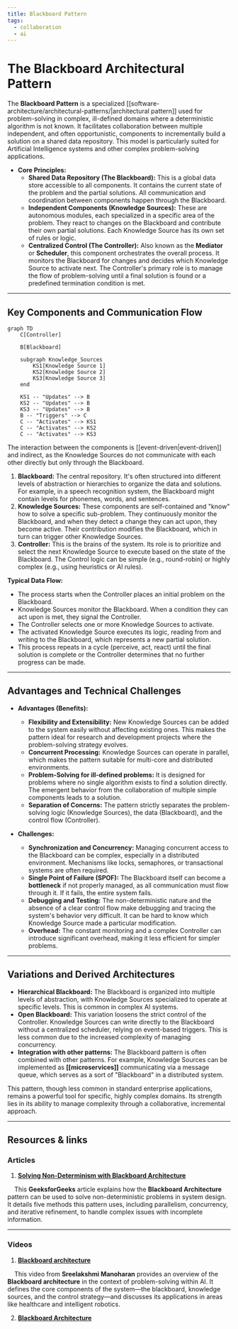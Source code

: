 ```yaml
---
title: Blackboard Pattern
tags:
  - collaboration
  - ai
---
```

# **The Blackboard Architectural Pattern**

The **Blackboard Pattern** is a specialized [[software-architecture/architectural-patterns/|architectural pattern]] used for problem-solving in complex, ill-defined domains where a deterministic algorithm is not known. It facilitates collaboration between multiple independent, and often opportunistic, components to incrementally build a solution on a shared data repository. This model is particularly suited for Artificial Intelligence systems and other complex problem-solving applications.

* **Core Principles:**
    * **Shared Data Repository (The Blackboard):** This is a global data store accessible to all components. It contains the current state of the problem and the partial solutions. All communication and coordination between components happen through the Blackboard.
    * **Independent Components (Knowledge Sources):** These are autonomous modules, each specialized in a specific area of the problem. They react to changes on the Blackboard and contribute their own partial solutions. Each Knowledge Source has its own set of rules or logic.
    * **Centralized Control (The Controller):** Also known as the **Mediator** or **Scheduler**, this component orchestrates the overall process. It monitors the Blackboard for changes and decides which Knowledge Source to activate next. The Controller's primary role is to manage the flow of problem-solving until a final solution is found or a predefined termination condition is met.

---
## **Key Components and Communication Flow**

```mermaid
graph TD
    C[Controller]

    B[Blackboard]

    subgraph Knowledge_Sources
        KS1[Knowledge Source 1]
        KS2[Knowledge Source 2]
        KS3[Knowledge Source 3]
    end

    KS1 -- "Updates" --> B
    KS2 -- "Updates" --> B
    KS3 -- "Updates" --> B
    B -- "Triggers" --> C
    C -- "Activates" --> KS1
    C -- "Activates" --> KS2
    C -- "Activates" --> KS3
```

The interaction between the components is [[event-driven|event-driven]] and indirect, as the Knowledge Sources do not communicate with each other directly but only through the Blackboard.

1.  **Blackboard:** The central repository. It's often structured into different levels of abstraction or hierarchies to organize the data and solutions. For example, in a speech recognition system, the Blackboard might contain levels for phonemes, words, and sentences.
2.  **Knowledge Sources:** These components are self-contained and "know" how to solve a specific sub-problem. They continuously monitor the Blackboard, and when they detect a change they can act upon, they become active. Their contribution modifies the Blackboard, which in turn can trigger other Knowledge Sources.
3.  **Controller:** This is the brains of the system. Its role is to prioritize and select the next Knowledge Source to execute based on the state of the Blackboard. The Control logic can be simple (e.g., round-robin) or highly complex (e.g., using heuristics or AI rules).

**Typical Data Flow:**
* The process starts when the Controller places an initial problem on the Blackboard.
* Knowledge Sources monitor the Blackboard. When a condition they can act upon is met, they signal the Controller.
* The Controller selects one or more Knowledge Sources to activate.
* The activated Knowledge Source executes its logic, reading from and writing to the Blackboard, which represents a new partial solution.
* This process repeats in a cycle (perceive, act, react) until the final solution is complete or the Controller determines that no further progress can be made.

---
## **Advantages and Technical Challenges**

* **Advantages (Benefits):**
    * **Flexibility and Extensibility:** New Knowledge Sources can be added to the system easily without affecting existing ones. This makes the pattern ideal for research and development projects where the problem-solving strategy evolves.
    * **Concurrent Processing:** Knowledge Sources can operate in parallel, which makes the pattern suitable for multi-core and distributed environments.
    * **Problem-Solving for ill-defined problems:** It is designed for problems where no single algorithm exists to find a solution directly. The emergent behavior from the collaboration of multiple simple components leads to a solution.
    * **Separation of Concerns:** The pattern strictly separates the problem-solving logic (Knowledge Sources), the data (Blackboard), and the control flow (Controller).

* **Challenges:**
    * **Synchronization and Concurrency:** Managing concurrent access to the Blackboard can be complex, especially in a distributed environment. Mechanisms like locks, semaphores, or transactional systems are often required.
    * **Single Point of Failure (SPOF):** The Blackboard itself can become a **bottleneck** if not properly managed, as all communication must flow through it. If it fails, the entire system fails.
    * **Debugging and Testing:** The non-deterministic nature and the absence of a clear control flow make debugging and tracing the system's behavior very difficult. It can be hard to know which Knowledge Source made a particular modification.
    * **Overhead:** The constant monitoring and a complex Controller can introduce significant overhead, making it less efficient for simpler problems.

---
## **Variations and Derived Architectures**

* **Hierarchical Blackboard:** The Blackboard is organized into multiple levels of abstraction, with Knowledge Sources specialized to operate at specific levels. This is common in complex AI systems.
* **Open Blackboard:** This variation loosens the strict control of the Controller. Knowledge Sources can write directly to the Blackboard without a centralized scheduler, relying on event-based triggers. This is less common due to the increased complexity of managing concurrency.
* **Integration with other patterns:** The Blackboard pattern is often combined with other patterns. For example, Knowledge Sources can be implemented as **[[microservices]]** communicating via a message queue, which serves as a sort of "Blackboard" in a distributed system.

This pattern, though less common in standard enterprise applications, remains a powerful tool for specific, highly complex domains. Its strength lies in its ability to manage complexity through a collaborative, incremental approach.

---

## **Resources & links**

### **Articles**

1.  **[Solving Non-Determinism with Blackboard Architecture](https://www.geeksforgeeks.org/system-design/solving-non-determinism-with-blackboard-architecture/)**

    This **GeeksforGeeks** article explains how the **Blackboard Architecture** pattern can be used to solve non-deterministic problems in system design. It details five methods this pattern uses, including parallelism, concurrency, and iterative refinement, to handle complex issues with incomplete information.

---

### **Videos**

1.  **[Blackboard architecture](https://www.youtube.com/watch?v=G8KroDXt4qc)**

    This video from **Sreelakshmi Manoharan** provides an overview of the **Blackboard architecture** in the context of problem-solving within AI. It defines the core components of the system—the blackboard, knowledge sources, and the control strategy—and discusses its applications in areas like healthcare and intelligent robotics.

2.  **[Blackboard Architecture](https://www.youtube.com/watch?v=gNiL6u_hIWY)**